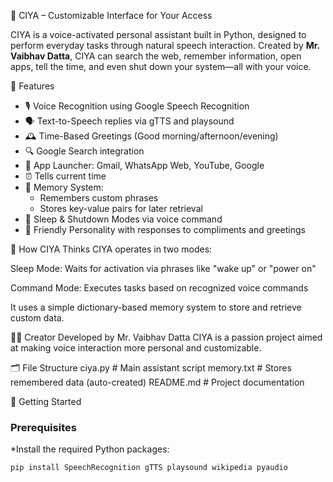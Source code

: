 🤖 CIYA – Customizable Interface for Your Access

CIYA is a voice-activated personal assistant built in Python, designed to perform everyday tasks through natural speech interaction. Created by **Mr. Vaibhav Datta**, CIYA can search the web, remember information, open apps, tell the time, and even shut down your system—all with your voice.

🧠 Features

- 🎙️ Voice Recognition using Google Speech Recognition
- 🗣️ Text-to-Speech replies via gTTS and playsound
- 🕰️ Time-Based Greetings (Good morning/afternoon/evening)
- 🔍 Google Search integration
- 📧 App Launcher: Gmail, WhatsApp Web, YouTube, Google
- ⏰ Tells current time
- 📝 Memory System:
  - Remembers custom phrases
  - Stores key-value pairs for later retrieval
- 🛑 Sleep & Shutdown Modes via voice command
- 💬 Friendly Personality with responses to compliments and greetings

🧠 How CIYA Thinks
CIYA operates in two modes:

Sleep Mode: Waits for activation via phrases like "wake up" or "power on"

Command Mode: Executes tasks based on recognized voice commands

It uses a simple dictionary-based memory system to store and retrieve custom data.

🙋‍♂️ Creator
Developed by Mr. Vaibhav Datta CIYA is a passion project aimed at making voice interaction more personal and customizable.

🗂️ File Structure
ciya.py           # Main assistant script
memory.txt        # Stores remembered data (auto-created)
README.md         # Project documentation

🚀 Getting Started

### Prerequisites

*Install the required Python packages:

```bash
pip install SpeechRecognition gTTS playsound wikipedia pyaudio

